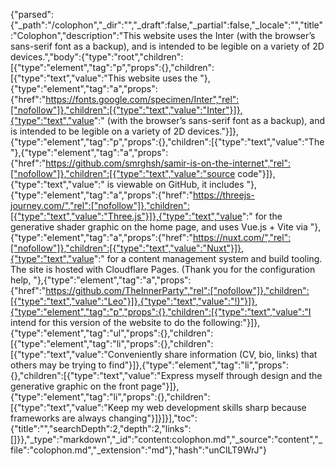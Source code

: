 {"parsed":{"_path":"/colophon","_dir":"","_draft":false,"_partial":false,"_locale":"","title":"Colophon","description":"This website uses the Inter (with the browser’s sans-serif font as a backup), and is intended to be legible on a variety of 2D devices.","body":{"type":"root","children":[{"type":"element","tag":"p","props":{},"children":[{"type":"text","value":"This website uses the "},{"type":"element","tag":"a","props":{"href":"https://fonts.google.com/specimen/Inter","rel":["nofollow"]},"children":[{"type":"text","value":"Inter"}]},{"type":"text","value":" (with the browser’s sans-serif font as a backup), and is intended to be legible on a variety of 2D devices."}]},{"type":"element","tag":"p","props":{},"children":[{"type":"text","value":"The "},{"type":"element","tag":"a","props":{"href":"https://github.com/smrghsh/samir-is-on-the-internet","rel":["nofollow"]},"children":[{"type":"text","value":"source code"}]},{"type":"text","value":" is viewable on GitHub, it includes "},{"type":"element","tag":"a","props":{"href":"https://threejs-journey.com/","rel":["nofollow"]},"children":[{"type":"text","value":"Three.js"}]},{"type":"text","value":" for the generative shader graphic on the home page, and uses Vue.js + Vite via "},{"type":"element","tag":"a","props":{"href":"https://nuxt.com/","rel":["nofollow"]},"children":[{"type":"text","value":"Nuxt"}]},{"type":"text","value":" for a content management system and build tooling. The site is hosted with Cloudflare Pages. (Thank you for the configuration help, "},{"type":"element","tag":"a","props":{"href":"https://github.com/TheInnerParty","rel":["nofollow"]},"children":[{"type":"text","value":"Leo"}]},{"type":"text","value":"!)"}]},{"type":"element","tag":"p","props":{},"children":[{"type":"text","value":"I intend for this version of the website to do the following:"}]},{"type":"element","tag":"ul","props":{},"children":[{"type":"element","tag":"li","props":{},"children":[{"type":"text","value":"Conveniently share information (CV, bio, links) that others may be trying to find"}]},{"type":"element","tag":"li","props":{},"children":[{"type":"text","value":"Express myself through design and the generative graphic on the front page"}]},{"type":"element","tag":"li","props":{},"children":[{"type":"text","value":"Keep my web development skills sharp because frameworks are always changing"}]}]}],"toc":{"title":"","searchDepth":2,"depth":2,"links":[]}},"_type":"markdown","_id":"content:colophon.md","_source":"content","_file":"colophon.md","_extension":"md"},"hash":"unClLT9WrJ"}